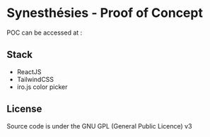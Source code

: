 Synesthésies - Proof of Concept
===============================

POC can be accessed at :

## Stack

 * ReactJS
 * TailwindCSS
 * iro.js color picker

## License

Source code is under the GNU GPL (General Public Licence) v3